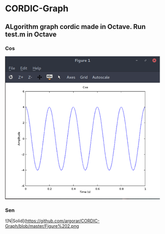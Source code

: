 # CORDIC-Graph
ALgorithm graph cordic made in Octave.
Run test.m in Octave
----
### Cos
![N|Solid](https://github.com/argorar/CORDIC-Graph/blob/master/Figure%201.png)
### Sen
![N|Solid](https://github.com/argorar/CORDIC-Graph/blob/master/Figure%202.png

